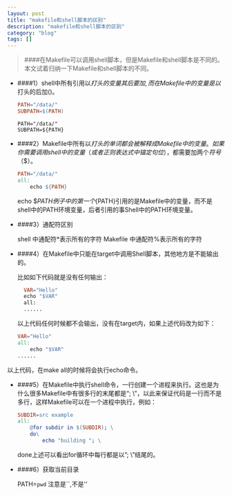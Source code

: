 ```yaml
---
layout: post
title: "makefile和shell脚本的区别"
description: "makefile和shell脚本的区别"
category: "blog"
tags: []
---
```


> ####在Makefile可以调用shell脚本，但是Makefile和shell脚本是不同的。本文试着归纳一下Makefile和shell脚本的不同。

- ####1）shell中所有引用以$打头的变量其后要加{},而在Makefile中的变量是以$打头的后加()。

  ```makefile
  PATH="/data/"
  SUBPATH=$(PATH)
  ```

  ```shell
  PATH="/data/"
  SUBPATH=${PATH}
  ```

- ####2）Makefile中所有以$打头的单词都会被解释成Makefile中的变量。如果你需要调用shell中的变量（或者正则表达式中锚定句位$），都需要加两个$符号（$$）。

  ```makefile
  PATH="/data/"
  all:
      echo ${PATH}
  ```
  echo $$PATH例子中的第一个${PATH}引用的是Makefile中的变量，而不是shell中的PATH环境变量，后者引用的事Shell中的PATH环境变量。

- ####3）通配符区别

  shell 中通配符*表示所有的字符
  Makefile 中通配符%表示所有的字符

- ####4）在Makefile中只能在target中调用Shell脚本，其他地方是不能输出的。

  比如如下代码就是没有任何输出：

  ```makefile
    VAR="Hello"
    echo "$VAR"
    all:
    ......
  ```
  以上代码任何时候都不会输出，没有在target内，如果上述代码改为如下：

  ```makefile
  VAR="Hello"
  all:
      echo "$VAR"
  ......
  ```
 以上代码，在make all的时候将会执行echo命令。

- ####5）在Makefile中执行shell命令，一行创建一个进程来执行。这也是为什么很多Makefile中有很多行的末尾都是“;  \”，以此来保证代码是一行而不是多行，这样Makefile可以在一个进程中执行，例如：

  ```makefile
  SUBDIR=src example
  all:
      @for subdir in $(SUBDIR); \
      do\
          echo "building "; \
  ```
  done上述可以看出for循环中每行都是以”; \”结尾的。

- ####6）获取当前目录

  PATH=`pwd` 注意是``,不是''
